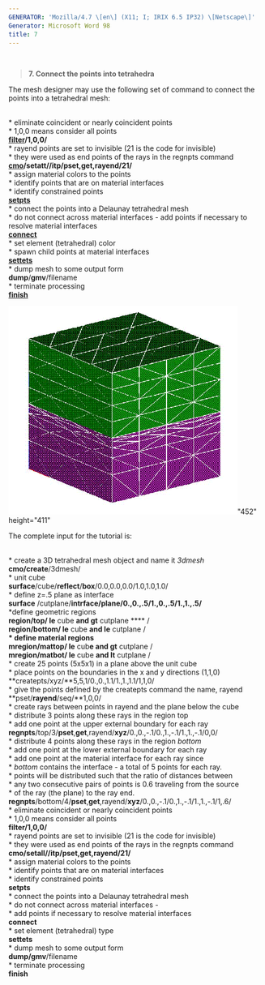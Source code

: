 ```yaml
---
GENERATOR: 'Mozilla/4.7 \[en\] (X11; I; IRIX 6.5 IP32) \[Netscape\]'
Generator: Microsoft Word 98
title: 7
---
```


 

> **7. Connect the points into tetrahedra**

The mesh designer may use the following set of command to connect the
points into a tetrahedral mesh:\
 

\* eliminate coincident or nearly coincident points\
\* 1,0,0 means consider all points\
**[filter](FILTER.html)/1,0,0/**\
\* rayend points are set to invisible (21 is the code for invisible)\
\* they were used as end points of the rays in the regnpts command\
**[cmo](cmo_setatt.html)/setatt//itp/pset,get,rayend/21/**\
\* assign material colors to the points\
\* identify points that are on material interfaces\
\* identify constrained points\
**[setpts](SETPTS.html)**\
\* connect the points into a Delaunay tetrahedral mesh\
\* do not connect across material interfaces - add points if necessary
to resolve material interfaces\
**[connect](CONNECT1.html)**\
\* set element (tetrahedral) color\
\* spawn child points at material interfaces\
**[settets](SETTETS.html)**\
\* dump mesh to some output form\
**dump**/**gmv**/filename\
\* terminate processing\
**[finish](FINISH.html)**

![](Image229.gif)"452" height="411"

The complete input for the tutorial is:\
 

\* create a 3D tetrahedral mesh object and name it *3dmesh*\
**cmo/create**/3dmesh/\
\* unit cube\
**surface**/cube/**reflect**/**box**/0.0,0.0,0.0/1.0,1.0,1.0/\
\* define z=.5 plane as interface\
**surface** /cutplane/**intrface/plane/0.,0.,.5/1.,0.,.5/1.,1.,.5/**\
\*define geometric regions\
**region/**top**/ le** cube **and gt** cutplane **** /\
**region/**bottom**/ le** cube **and le** cutplane /\
**\* define material regions**\
**mregion/**mattop**/ le** cub**e and gt** cutplane /\
**mregion/**matbot**/ le** cube **and lt** cutplane /\
\* create 25 points (5x5x1) in a plane above the unit cube\
\* place points on the boundaries in the x and y directions (1,1,0)\
**createpts/xyz/**5,5,1/0.,0.,1.1/1.,1.,1.1/1,1,0/\
\* give the points defined by the createpts command the name, rayend\
**pset/**rayend**/seq/**1,0,0/\
\* create rays between points in rayend and the plane below the cube\
\* distribute 3 points along these rays in the region top\
\* add one point at the upper external boundary for each ray\
**regnpts**/top/3/**pset**,**get**,rayend/**xyz**/0.,0.,-.1/0.,1.,-.1/1.,1.,-.1/0,0/\
\* distribute 4 points along these rays in the region *bottom*\
\* add one point at the lower external boundary for each ray\
\* add one point at the material interface for each ray since\
\* *bottom* contains the interface - a total of 5 points for each ray.\
\* points will be distributed such that the ratio of distances between\
\* any two consecutive pairs of points is 0.6 traveling from the source\
\* of the ray (the plane) to the ray end.\
**regnpts**/bottom/4/**pset**,**get**,rayend/**xyz**/0.,0.,-.1/0.,1.,-.1/1.,1.,-.1/1,.6/\
\* eliminate coincident or nearly coincident points\
\* 1,0,0 means consider all points\
**filter/1,0,0/**\
\* rayend points are set to invisible (21 is the code for invisible)\
\* they were used as end points of the rays in the regnpts command\
**cmo/setall//itp/pset,get,**rayend/21**/**\
\* assign material colors to the points\
\* identify points that are on material interfaces\
\* identify constrained points\
**setpts**\
\* connect the points into a Delaunay tetrahedral mesh\
\* do not connect across material interfaces -\
\* add points if necessary to resolve material interfaces\
**connect**\
\* set element (tetrahedral) type\
**settets**\
\* dump mesh to some output form\
**dump/gmv**/filename\
\* terminate processing\
**finish**

